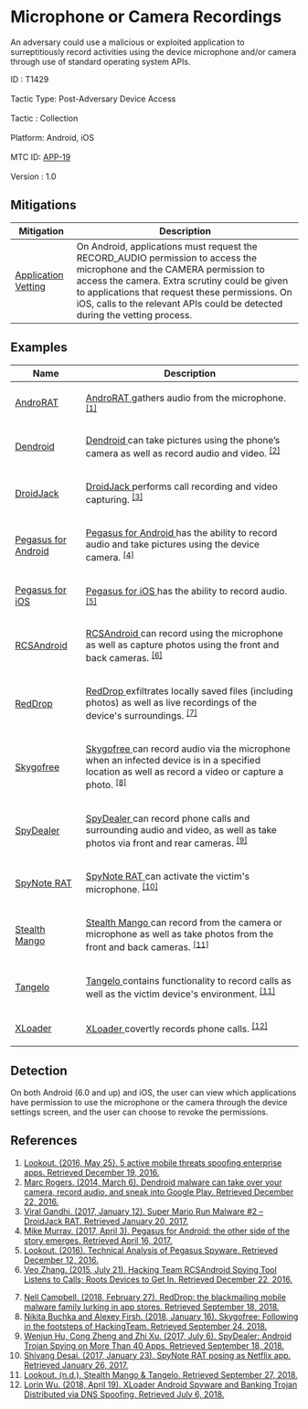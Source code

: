 <div class="container-fluid">
 <h1>
  Microphone or Camera Recordings
 </h1>
 <div class="row">
  <div class="col-md-8 description-body">
   <p>
    An adversary could use a malicious or exploited application to surreptitiously record activities using the device microphone and/or camera through use of standard operating system APIs.
   </p>
  </div>
  <div class="col-md-4">
   <div class="card">
    <div class="card-body">
     <div class="card-data">
      <span class="h5 card-title">
       ID
      </span>
      : T1429
      <br/>
      <br/>
     </div>
     <div class="card-data">
      <span class="h5 card-title">
       Tactic Type:
      </span>
      Post-Adversary Device Access
      <br/>
      <br/>
     </div>
     <div class="card-data">
      <span class="h5 card-title">
       Tactic
      </span>
      : Collection
      <br/>
      <br/>
     </div>
     <div class="card-data">
      <span class="h5 card-title">
       Platform:
      </span>
      Android, iOS
      <br/>
      <br/>
     </div>
     <div class="card-data">
      <span class="h5 card-title">
      </span>
     </div>
     <div class="card-data">
      <span class="h5 card-title">
      </span>
     </div>
     <div class="card-data">
      <span class="h5 card-title">
      </span>
     </div>
     <div class="card-data">
      <span class="h5 card-title">
      </span>
     </div>
     <div class="card-data">
      <span class="h5 card-title">
      </span>
     </div>
     <div class="card-data">
      <span class="h5 card-title">
      </span>
     </div>
     <div class="card-data">
      <span class="h5 card-title">
      </span>
     </div>
     <div class="card-data">
      <span class="h5 card-title">
      </span>
     </div>
     <div class="card-data">
      <span class="h5 card-title">
      </span>
     </div>
     <div class="card-data">
      <span class="h5 card-title">
       MTC ID:
      </span>
      <a href="https://pages.nist.gov/mobile-threat-catalogue/application-threats/APP-19.html" target="_blank">
       APP-19
      </a>
      <br/>
      <br/>
     </div>
     <div class="card-data">
      <span class="h5 card-title">
      </span>
     </div>
     <div class="card-data">
      <span class="h5 card-title">
       Version
      </span>
      : 1.0
     </div>
    </div>
   </div>
  </div>
 </div>
 <h2 class="pt-3" id="mitigations">
  Mitigations
 </h2>
 <table class="table table-bordered table-light mt-2">
  <thead>
   <tr>
    <th scope="col">
     Mitigation
    </th>
    <th scope="col">
     Description
    </th>
   </tr>
  </thead>
  <tbody class="bg-white">
   <tr>
    <td>
     <a href="https://attack.mitre.org/mitigations/M1005">
      Application Vetting
     </a>
    </td>
    <td>
     On Android, applications must request the RECORD_AUDIO permission to access the microphone and the CAMERA permission to access the camera. Extra scrutiny could be given to applications that request these permissions. On iOS, calls to the relevant APIs could be detected during the vetting process.
    </td>
   </tr>
  </tbody>
 </table>
 <h2 class="pt-3" id="examples">
  Examples
 </h2>
 <table class="table table-bordered table-light mt-2">
  <thead>
   <tr>
    <th scope="col">
     Name
    </th>
    <th scope="col">
     Description
    </th>
   </tr>
  </thead>
  <tbody class="bg-white">
   <tr>
    <td>
     <a href="https://attack.mitre.org/software/S0292">
      AndroRAT
     </a>
    </td>
    <td>
     <p>
      <a href="https://attack.mitre.org/software/S0292">
       AndroRAT
      </a>
      gathers audio from the microphone.
      <span class="scite-citeref-number" data-reference="Lookout-EnterpriseApps" id="scite-ref-1-a" onclick="scrollToRef('scite-1')">
       <sup>
        <a aria-describedby="qtip-0" data-hasqtip="0" href="https://blog.lookout.com/blog/2016/05/25/spoofed-apps/" target="_blank">
         [1]
        </a>
       </sup>
      </span>
     </p>
    </td>
   </tr>
   <tr>
    <td>
     <a href="https://attack.mitre.org/software/S0301">
      Dendroid
     </a>
    </td>
    <td>
     <p>
      <a href="https://attack.mitre.org/software/S0301">
       Dendroid
      </a>
      can take pictures using the phone’s camera as well as record audio and video.
      <span class="scite-citeref-number" data-reference="Lookout-Dendroid" id="scite-ref-2-a" onclick="scrollToRef('scite-2')">
       <sup>
        <a aria-describedby="qtip-1" data-hasqtip="1" href="https://blog.lookout.com/blog/2014/03/06/dendroid/" target="_blank">
         [2]
        </a>
       </sup>
      </span>
     </p>
    </td>
   </tr>
   <tr>
    <td>
     <a href="https://attack.mitre.org/software/S0320">
      DroidJack
     </a>
    </td>
    <td>
     <p>
      <a href="https://attack.mitre.org/software/S0320">
       DroidJack
      </a>
      performs call recording and video capturing.
      <span class="scite-citeref-number" data-reference="Zscaler-SuperMarioRun" id="scite-ref-3-a" onclick="scrollToRef('scite-3')">
       <sup>
        <a aria-describedby="qtip-2" data-hasqtip="2" href="https://www.zscaler.com/blogs/research/super-mario-run-malware-2-–-droidjack-rat" target="_blank">
         [3]
        </a>
       </sup>
      </span>
     </p>
    </td>
   </tr>
   <tr>
    <td>
     <a href="https://attack.mitre.org/software/S0316">
      Pegasus for Android
     </a>
    </td>
    <td>
     <p>
      <a href="https://attack.mitre.org/software/S0316">
       Pegasus for Android
      </a>
      has the ability to record audio and take pictures using the device camera.
      <span class="scite-citeref-number" data-reference="Lookout-PegasusAndroid" id="scite-ref-4-a" onclick="scrollToRef('scite-4')">
       <sup>
        <a aria-describedby="qtip-3" data-hasqtip="3" href="https://blog.lookout.com/blog/2017/04/03/pegasus-android/" target="_blank">
         [4]
        </a>
       </sup>
      </span>
     </p>
    </td>
   </tr>
   <tr>
    <td>
     <a href="https://attack.mitre.org/software/S0289">
      Pegasus for iOS
     </a>
    </td>
    <td>
     <p>
      <a href="https://attack.mitre.org/software/S0289">
       Pegasus for iOS
      </a>
      has the ability to record audio.
      <span class="scite-citeref-number" data-reference="Lookout-Pegasus" id="scite-ref-5-a" onclick="scrollToRef('scite-5')">
       <sup>
        <a aria-describedby="qtip-4" data-hasqtip="4" href="https://info.lookout.com/rs/051-ESQ-475/images/lookout-pegasus-technical-analysis.pdf" target="_blank">
         [5]
        </a>
       </sup>
      </span>
     </p>
    </td>
   </tr>
   <tr>
    <td>
     <a href="https://attack.mitre.org/software/S0295">
      RCSAndroid
     </a>
    </td>
    <td>
     <p>
      <a href="https://attack.mitre.org/software/S0295">
       RCSAndroid
      </a>
      can record using the microphone as well as capture photos using the front and back cameras.
      <span class="scite-citeref-number" data-reference="TrendMicro-RCSAndroid" id="scite-ref-6-a" onclick="scrollToRef('scite-6')">
       <sup>
        <a aria-describedby="qtip-5" data-hasqtip="5" href="http://blog.trendmicro.com/trendlabs-security-intelligence/hacking-team-rcsandroid-spying-tool-listens-to-calls-roots-devices-to-get-in/" target="_blank">
         [6]
        </a>
       </sup>
      </span>
     </p>
    </td>
   </tr>
   <tr>
    <td>
     <a href="https://attack.mitre.org/software/S0326">
      RedDrop
     </a>
    </td>
    <td>
     <p>
      <a href="https://attack.mitre.org/software/S0326">
       RedDrop
      </a>
      exfiltrates locally saved files (including photos) as well as live recordings of the device's surroundings.
      <span class="scite-citeref-number" data-reference="Wandera-RedDrop" id="scite-ref-7-a" onclick="scrollToRef('scite-7')">
       <sup>
        <a aria-describedby="qtip-6" data-hasqtip="6" href="https://www.wandera.com/reddrop-malware/" target="_blank">
         [7]
        </a>
       </sup>
      </span>
     </p>
    </td>
   </tr>
   <tr>
    <td>
     <a href="https://attack.mitre.org/software/S0327">
      Skygofree
     </a>
    </td>
    <td>
     <p>
      <a href="https://attack.mitre.org/software/S0327">
       Skygofree
      </a>
      can record audio via the microphone when an infected device is in a specified location as well as record a video or capture a photo.
      <span class="scite-citeref-number" data-reference="Kaspersky-Skygofree" id="scite-ref-8-a" onclick="scrollToRef('scite-8')">
       <sup>
        <a aria-describedby="qtip-7" data-hasqtip="7" href="https://securelist.com/skygofree-following-in-the-footsteps-of-hackingteam/83603/" target="_blank">
         [8]
        </a>
       </sup>
      </span>
     </p>
    </td>
   </tr>
   <tr>
    <td>
     <a href="https://attack.mitre.org/software/S0324">
      SpyDealer
     </a>
    </td>
    <td>
     <p>
      <a href="https://attack.mitre.org/software/S0324">
       SpyDealer
      </a>
      can record phone calls and surrounding audio and video, as well as take photos via front and rear cameras.
      <span class="scite-citeref-number" data-reference="PaloAlto-SpyDealer" id="scite-ref-9-a" onclick="scrollToRef('scite-9')">
       <sup>
        <a aria-describedby="qtip-8" data-hasqtip="8" href="https://researchcenter.paloaltonetworks.com/2017/07/unit42-spydealer-android-trojan-spying-40-apps/" target="_blank">
         [9]
        </a>
       </sup>
      </span>
     </p>
    </td>
   </tr>
   <tr>
    <td>
     <a href="https://attack.mitre.org/software/S0305">
      SpyNote RAT
     </a>
    </td>
    <td>
     <p>
      <a href="https://attack.mitre.org/software/S0305">
       SpyNote RAT
      </a>
      can activate the victim's microphone.
      <span class="scite-citeref-number" data-reference="Zscaler-SpyNote" id="scite-ref-10-a" onclick="scrollToRef('scite-10')">
       <sup>
        <a aria-describedby="qtip-9" data-hasqtip="9" href="https://www.zscaler.com/blogs/research/spynote-rat-posing-netflix-app" target="_blank">
         [10]
        </a>
       </sup>
      </span>
     </p>
    </td>
   </tr>
   <tr>
    <td>
     <a href="https://attack.mitre.org/software/S0328">
      Stealth Mango
     </a>
    </td>
    <td>
     <p>
      <a href="https://attack.mitre.org/software/S0328">
       Stealth Mango
      </a>
      can record from the camera or microphone as well as take photos from the front and back cameras.
      <span class="scite-citeref-number" data-reference="Lookout-StealthMango" id="scite-ref-11-a" onclick="scrollToRef('scite-11')">
       <sup>
        <a aria-describedby="qtip-10" data-hasqtip="10" href="https://info.lookout.com/rs/051-ESQ-475/images/lookout-stealth-mango-srr-us.pdf" target="_blank">
         [11]
        </a>
       </sup>
      </span>
     </p>
    </td>
   </tr>
   <tr>
    <td>
     <a href="https://attack.mitre.org/software/S0329">
      Tangelo
     </a>
    </td>
    <td>
     <p>
      <a href="https://attack.mitre.org/software/S0329">
       Tangelo
      </a>
      contains functionality to record calls as well as the victim device's environment.
      <span class="scite-citeref-number" data-reference="Lookout-StealthMango" id="scite-ref-11-a" onclick="scrollToRef('scite-11')">
       <sup>
        <a aria-describedby="qtip-10" data-hasqtip="10" href="https://info.lookout.com/rs/051-ESQ-475/images/lookout-stealth-mango-srr-us.pdf" target="_blank">
         [11]
        </a>
       </sup>
      </span>
     </p>
    </td>
   </tr>
   <tr>
    <td>
     <a href="https://attack.mitre.org/software/S0318">
      XLoader
     </a>
    </td>
    <td>
     <p>
      <a href="https://attack.mitre.org/software/S0318">
       XLoader
      </a>
      covertly records phone calls.
      <span class="scite-citeref-number" data-reference="TrendMicro-XLoader" id="scite-ref-12-a" onclick="scrollToRef('scite-12')">
       <sup>
        <a aria-describedby="qtip-11" data-hasqtip="11" href="https://blog.trendmicro.com/trendlabs-security-intelligence/xloader-android-spyware-and-banking-trojan-distributed-via-dns-spoofing/" target="_blank">
         [12]
        </a>
       </sup>
      </span>
     </p>
    </td>
   </tr>
  </tbody>
 </table>
 <h2 class="pt-3" id="detection">
  Detection
 </h2>
 <p>
  On both Android (6.0 and up) and iOS, the user can view which applications have permission to use the microphone or the camera through the device settings screen, and the user can choose to revoke the permissions.
 </p>
 <h2 class="pt-3" id="references">
  References
 </h2>
 <div class="row">
  <div class="col">
   <ol>
    <li>
     <span class="scite-citation" id="scite-1">
      <span class="scite-citation-text">
       <a class="external text" href="https://blog.lookout.com/blog/2016/05/25/spoofed-apps/" name="scite-1" rel="nofollow" target="_blank">
        Lookout. (2016, May 25). 5 active mobile threats spoofing enterprise apps. Retrieved December 19, 2016.
       </a>
      </span>
     </span>
    </li>
    <li>
     <span class="scite-citation" id="scite-2">
      <span class="scite-citation-text">
       <a class="external text" href="https://blog.lookout.com/blog/2014/03/06/dendroid/" name="scite-2" rel="nofollow" target="_blank">
        Marc Rogers. (2014, March 6). Dendroid malware can take over your camera, record audio, and sneak into Google Play. Retrieved December 22, 2016.
       </a>
      </span>
     </span>
    </li>
    <li>
     <span class="scite-citation" id="scite-3">
      <span class="scite-citation-text">
       <a class="external text" href="https://www.zscaler.com/blogs/research/super-mario-run-malware-2-–-droidjack-rat" name="scite-3" rel="nofollow" target="_blank">
        Viral Gandhi. (2017, January 12). Super Mario Run Malware #2 – DroidJack RAT. Retrieved January 20, 2017.
       </a>
      </span>
     </span>
    </li>
    <li>
     <span class="scite-citation" id="scite-4">
      <span class="scite-citation-text">
       <a class="external text" href="https://blog.lookout.com/blog/2017/04/03/pegasus-android/" name="scite-4" rel="nofollow" target="_blank">
        Mike Murray. (2017, April 3). Pegasus for Android: the other side of the story emerges. Retrieved April 16, 2017.
       </a>
      </span>
     </span>
    </li>
    <li>
     <span class="scite-citation" id="scite-5">
      <span class="scite-citation-text">
       <a class="external text" href="https://info.lookout.com/rs/051-ESQ-475/images/lookout-pegasus-technical-analysis.pdf" name="scite-5" rel="nofollow" target="_blank">
        Lookout. (2016). Technical Analysis of Pegasus Spyware. Retrieved December 12, 2016.
       </a>
      </span>
     </span>
    </li>
    <li>
     <span class="scite-citation" id="scite-6">
      <span class="scite-citation-text">
       <a class="external text" href="http://blog.trendmicro.com/trendlabs-security-intelligence/hacking-team-rcsandroid-spying-tool-listens-to-calls-roots-devices-to-get-in/" name="scite-6" rel="nofollow" target="_blank">
        Veo Zhang. (2015, July 21). Hacking Team RCSAndroid Spying Tool Listens to Calls; Roots Devices to Get In. Retrieved December 22, 2016.
       </a>
      </span>
     </span>
    </li>
   </ol>
  </div>
  <div class="col">
   <ol start="7.0">
    <li>
     <span class="scite-citation" id="scite-7">
      <span class="scite-citation-text">
       <a class="external text" href="https://www.wandera.com/reddrop-malware/" name="scite-7" rel="nofollow" target="_blank">
        Nell Campbell. (2018, February 27). RedDrop: the blackmailing mobile malware family lurking in app stores. Retrieved September 18, 2018.
       </a>
      </span>
     </span>
    </li>
    <li>
     <span class="scite-citation" id="scite-8">
      <span class="scite-citation-text">
       <a class="external text" href="https://securelist.com/skygofree-following-in-the-footsteps-of-hackingteam/83603/" name="scite-8" rel="nofollow" target="_blank">
        Nikita Buchka and Alexey Firsh. (2018, January 16). Skygofree: Following in the footsteps of HackingTeam. Retrieved September 24, 2018.
       </a>
      </span>
     </span>
    </li>
    <li>
     <span class="scite-citation" id="scite-9">
      <span class="scite-citation-text">
       <a class="external text" href="https://researchcenter.paloaltonetworks.com/2017/07/unit42-spydealer-android-trojan-spying-40-apps/" name="scite-9" rel="nofollow" target="_blank">
        Wenjun Hu, Cong Zheng and Zhi Xu. (2017, July 6). SpyDealer: Android Trojan Spying on More Than 40 Apps. Retrieved September 18, 2018.
       </a>
      </span>
     </span>
    </li>
    <li>
     <span class="scite-citation" id="scite-10">
      <span class="scite-citation-text">
       <a class="external text" href="https://www.zscaler.com/blogs/research/spynote-rat-posing-netflix-app" name="scite-10" rel="nofollow" target="_blank">
        Shivang Desai. (2017, January 23). SpyNote RAT posing as Netflix app. Retrieved January 26, 2017.
       </a>
      </span>
     </span>
    </li>
    <li>
     <span class="scite-citation" id="scite-11">
      <span class="scite-citation-text">
       <a class="external text" href="https://info.lookout.com/rs/051-ESQ-475/images/lookout-stealth-mango-srr-us.pdf" name="scite-11" rel="nofollow" target="_blank">
        Lookout. (n.d.). Stealth Mango &amp; Tangelo. Retrieved September 27, 2018.
       </a>
      </span>
     </span>
    </li>
    <li>
     <span class="scite-citation" id="scite-12">
      <span class="scite-citation-text">
       <a class="external text" href="https://blog.trendmicro.com/trendlabs-security-intelligence/xloader-android-spyware-and-banking-trojan-distributed-via-dns-spoofing/" name="scite-12" rel="nofollow" target="_blank">
        Lorin Wu. (2018, April 19). XLoader Android Spyware and Banking Trojan Distributed via DNS Spoofing. Retrieved July 6, 2018.
       </a>
      </span>
     </span>
    </li>
   </ol>
  </div>
 </div>
</div>
